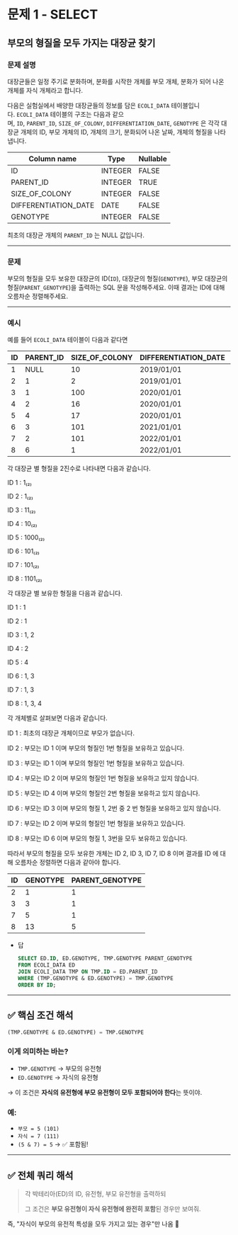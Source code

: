 # 문제 1 - SELECT

## 부모의 형질을 모두 가지는 대장균 찾기

### **문제 설명**

대장균들은 일정 주기로 분화하며, 분화를 시작한 개체를 부모 개체, 분화가 되어 나온 개체를 자식 개체라고 합니다.

다음은 실험실에서 배양한 대장균들의 정보를 담은 `ECOLI_DATA` 테이블입니다. `ECOLI_DATA` 테이블의 구조는 다음과 같으며, `ID`, `PARENT_ID`, `SIZE_OF_COLONY`, `DIFFERENTIATION_DATE`, `GENOTYPE` 은 각각 대장균 개체의 ID, 부모 개체의 ID, 개체의 크기, 분화되어 나온 날짜, 개체의 형질을 나타냅니다.

| Column name | Type | Nullable |
| --- | --- | --- |
| ID | INTEGER | FALSE |
| PARENT_ID | INTEGER | TRUE |
| SIZE_OF_COLONY | INTEGER | FALSE |
| DIFFERENTIATION_DATE | DATE | FALSE |
| GENOTYPE | INTEGER | FALSE |

최초의 대장균 개체의 `PARENT_ID` 는 NULL 값입니다.

---

### 문제

부모의 형질을 모두 보유한 대장균의 ID(`ID`), 대장균의 형질(`GENOTYPE`), 부모 대장균의 형질(`PARENT_GENOTYPE`)을 출력하는 SQL 문을 작성해주세요. 이때 결과는 ID에 대해 오름차순 정렬해주세요.

---

### 예시

예를 들어 `ECOLI_DATA` 테이블이 다음과 같다면

| ID | PARENT_ID | SIZE_OF_COLONY | DIFFERENTIATION_DATE | GENOTYPE |
| --- | --- | --- | --- | --- |
| 1 | NULL | 10 | 2019/01/01 | 1 |
| 2 | 1 | 2 | 2019/01/01 | 1 |
| 3 | 1 | 100 | 2020/01/01 | 3 |
| 4 | 2 | 16 | 2020/01/01 | 2 |
| 5 | 4 | 17 | 2020/01/01 | 8 |
| 6 | 3 | 101 | 2021/01/01 | 5 |
| 7 | 2 | 101 | 2022/01/01 | 5 |
| 8 | 6 | 1 | 2022/01/01 | 13 |

각 대장균 별 형질을 2진수로 나타내면 다음과 같습니다.

ID 1 : 1₍₂₎

ID 2 : 1₍₂₎

ID 3 : 11₍₂₎

ID 4 : 10₍₂₎

ID 5 : 1000₍₂₎

ID 6 : 101₍₂₎

ID 7 : 101₍₂₎

ID 8 : 1101₍₂₎

각 대장균 별 보유한 형질을 다음과 같습니다.

ID 1 : 1

ID 2 : 1

ID 3 : 1, 2

ID 4 : 2

ID 5 : 4

ID 6 : 1, 3

ID 7 : 1, 3

ID 8 : 1, 3, 4

각 개체별로 살펴보면 다음과 같습니다.

ID 1 : 최초의 대장균 개체이므로 부모가 없습니다.

ID 2 : 부모는 ID 1 이며 부모의 형질인 1번 형질을 보유하고 있습니다.

ID 3 : 부모는 ID 1 이며 부모의 형질인 1번 형질을 보유하고 있습니다.

ID 4 : 부모는 ID 2 이며 부모의 형질인 1번 형질을 보유하고 있지 않습니다.

ID 5 : 부모는 ID 4 이며 부모의 형질인 2번 형질을 보유하고 있지 않습니다.

ID 6 : 부모는 ID 3 이며 부모의 형질 1, 2번 중 2 번 형질을 보유하고 있지 않습니다.

ID 7 : 부모는 ID 2 이며 부모의 형질인 1번 형질을 보유하고 있습니다.

ID 8 : 부모는 ID 6 이며 부모의 형질 1, 3번을 모두 보유하고 있습니다.

따라서 부모의 형질을 모두 보유한 개체는 ID 2, ID 3, ID 7, ID 8 이며 결과를 ID 에 대해 오름차순 정렬하면 다음과 같아야 합니다.

| ID | GENOTYPE | PARENT_GENOTYPE |
| --- | --- | --- |
| 2 | 1 | 1 |
| 3 | 3 | 1 |
| 7 | 5 | 1 |
| 8 | 13 | 5 |

- 답
    
    ```sql
    SELECT ED.ID, ED.GENOTYPE, TMP.GENOTYPE PARENT_GENOTYPE
    FROM ECOLI_DATA ED 
    JOIN ECOLI_DATA TMP ON TMP.ID = ED.PARENT_ID
    WHERE (TMP.GENOTYPE & ED.GENOTYPE) = TMP.GENOTYPE
    ORDER BY ID;
    ```
    

---

## ✅ 핵심 조건 해석

```sql
(TMP.GENOTYPE & ED.GENOTYPE) = TMP.GENOTYPE
```

### 이게 의미하는 바는?

- `TMP.GENOTYPE` → 부모의 유전형
- `ED.GENOTYPE` → 자식의 유전형

→ 이 조건은 **자식의 유전형에 부모 유전형이 모두 포함되어야 한다**는 뜻이야.

### 예:

- `부모 = 5 (101)`
- `자식 = 7 (111)`
- `(5 & 7) = 5` → ✅ 포함됨!

---

## ✅ 전체 쿼리 해석

> 각 박테리아(ED)의 ID, 유전형, 부모 유전형을 출력하되
> 
> 
> 그 조건은 **부모 유전형이 자식 유전형에 완전히 포함**된 경우만 보여줘.
> 

즉, "자식이 부모의 유전적 특성을 모두 가지고 있는 경우"만 나옴 🧬